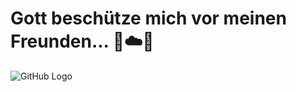 # Gott beschütze mich vor meinen Freunden... 🙏☁️🚀

![GitHub Logo](/images/logo.png)
<!---
md5-loki/md5-loki is a ✨ special ✨ repository because its `README.md` (this file) appears on your GitHub profile.
You can click the Preview link to take a look at your changes.
--->
